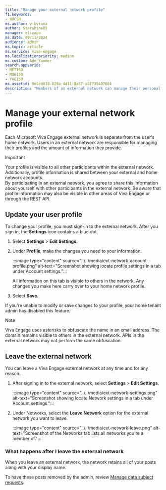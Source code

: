 ```yaml
---
title: "Manage your external network profile"
f1.keywords:
- NOCSH
ms.author: v-bvrana
author: Starshine89
manager: elizapo
ms.date: 09/11/2024
audience: Admin
ms.topic: article
ms.service: viva-engage
ms.localizationpriority: medium
ms.custom: Adm_Yammer
search.appverid:
- MET150
- MOE150
- YAE150
ms.assetid: 9e8cd010-829a-4d11-8a57-a8f735407604
description: "Members of an external network can manage their personal information."
---
```


# Manage your external network profile

Each Microsoft Viva Engage external network is separate from the user's home network. 
Users in an external network are responsible for managing their profiles and the amount of information they provide.  

> [!IMPORTANT] 
> Your profile is visible to all other participants within the external network. Additionally, profile information is shared between your external and home network accounts.   
By participating in an external network, you agree to share this information about yourself
with other participants in the external network. Be aware that profile information may also be visible in other areas of Viva Engage or through the REST API.

## Update your user profile

To change your profile, you must sign-in to the external network.
After you sign in, the **Settings** icon contains a blue dot. 

1. Select **Settings** > **Edit Settings**.
 
2. Under **Profile**, make the changes you need to your information.

    :::image type="content" source="../../media/ext-network-account-profile.png" alt-text="Screenshot showing locate profile settings in a tab under Account settings.":::

    All information on this tab is visible to others in the network. 
    Any changes you make here carry over to your home network profile.

3. Select **Save**.

  If you're unable to modify or save changes to your profile, your home tenant admin has disabled this feature.

> [!NOTE] 
> Viva Engage uses asterisks to obfuscate the name in an email address. The domain remains visible to others in the external network. APIs in the external network may not perform the same obfuscation.

## Leave the external network

You can leave a Viva Engage external network at any time and for any reason.

1.	After signing in to the external network, select **Settings** > **Edit Settings**.

  
    :::image type="content" source="../../media/ext-network-settings.png" alt-text="Screenshot showing locate Network settings in a tab under Account settings.":::
  

2. Under Networks, select the **Leave Network** option for the external network you want to leave.  

      :::image type="content" source="../../media/ext-network-leave.png" alt-text="Screenshot of the Networks tab lists all networks you're a member of.":::

### What happens after I leave the external network

When you leave an external network, the network retains all of your posts along with your display name.  

To have these posts removed by the admin, review [Manage data subject requests](../manage-security-and-compliance/gdpr-requests-in-viva-engage-enterprise.md).
